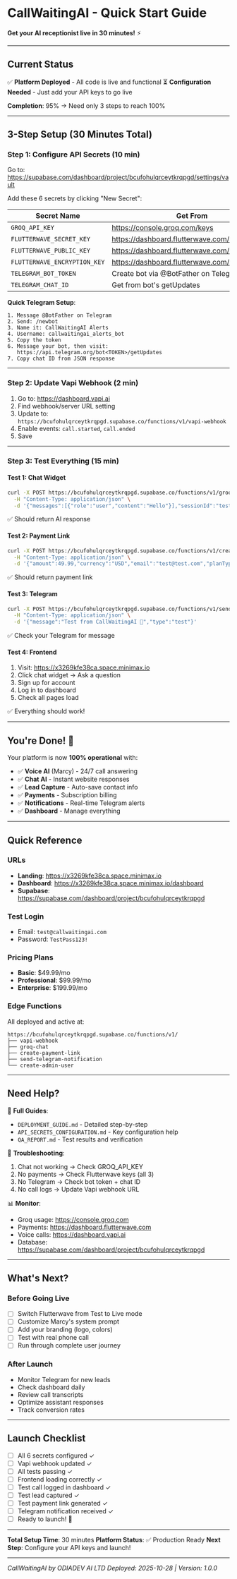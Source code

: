 # CallWaitingAI - Quick Start Guide

**Get your AI receptionist live in 30 minutes!** ⚡

---

## Current Status

✅ **Platform Deployed** - All code is live and functional
⏳ **Configuration Needed** - Just add your API keys to go live

**Completion**: 95% → Need only 3 steps to reach 100%

---

## 3-Step Setup (30 Minutes Total)

### Step 1: Configure API Secrets (10 min)

Go to: https://supabase.com/dashboard/project/bcufohulqrceytkrqpgd/settings/vault

Add these 6 secrets by clicking "New Secret":

| Secret Name | Get From | Purpose |
|-------------|----------|---------|
| `GROQ_API_KEY` | https://console.groq.com/keys | AI Chat |
| `FLUTTERWAVE_SECRET_KEY` | https://dashboard.flutterwave.com/settings/apis | Payments |
| `FLUTTERWAVE_PUBLIC_KEY` | https://dashboard.flutterwave.com/settings/apis | Payments |
| `FLUTTERWAVE_ENCRYPTION_KEY` | https://dashboard.flutterwave.com/settings/apis | Payments |
| `TELEGRAM_BOT_TOKEN` | Create bot via @BotFather on Telegram | Alerts |
| `TELEGRAM_CHAT_ID` | Get from bot's getUpdates | Alerts |

**Quick Telegram Setup**:
```
1. Message @BotFather on Telegram
2. Send: /newbot
3. Name it: CallWaitingAI Alerts
4. Username: callwaitingai_alerts_bot
5. Copy the token
6. Message your bot, then visit:
   https://api.telegram.org/bot<TOKEN>/getUpdates
7. Copy chat ID from JSON response
```

---

### Step 2: Update Vapi Webhook (2 min)

1. Go to: https://dashboard.vapi.ai
2. Find webhook/server URL setting
3. Update to: `https://bcufohulqrceytkrqpgd.supabase.co/functions/v1/vapi-webhook`
4. Enable events: `call.started`, `call.ended`
5. Save

---

### Step 3: Test Everything (15 min)

#### Test 1: Chat Widget
```bash
curl -X POST https://bcufohulqrceytkrqpgd.supabase.co/functions/v1/groq-chat \
  -H "Content-Type: application/json" \
  -d '{"messages":[{"role":"user","content":"Hello"}],"sessionId":"test"}'
```
✅ Should return AI response

#### Test 2: Payment Link
```bash
curl -X POST https://bcufohulqrceytkrqpgd.supabase.co/functions/v1/create-payment-link \
  -H "Content-Type: application/json" \
  -d '{"amount":49.99,"currency":"USD","email":"test@test.com","planType":"Basic","userId":"test"}'
```
✅ Should return payment link

#### Test 3: Telegram
```bash
curl -X POST https://bcufohulqrceytkrqpgd.supabase.co/functions/v1/send-telegram-notification \
  -H "Content-Type: application/json" \
  -d '{"message":"Test from CallWaitingAI 🎉","type":"test"}'
```
✅ Check your Telegram for message

#### Test 4: Frontend
1. Visit: https://x3269kfe38ca.space.minimax.io
2. Click chat widget → Ask a question
3. Sign up for account
4. Log in to dashboard
5. Check all pages load

✅ Everything should work!

---

## You're Done! 🎉

Your platform is now **100% operational** with:

- ✅ **Voice AI** (Marcy) - 24/7 call answering
- ✅ **Chat AI** - Instant website responses
- ✅ **Lead Capture** - Auto-save contact info
- ✅ **Payments** - Subscription billing
- ✅ **Notifications** - Real-time Telegram alerts
- ✅ **Dashboard** - Manage everything

---

## Quick Reference

### URLs
- **Landing**: https://x3269kfe38ca.space.minimax.io
- **Dashboard**: https://x3269kfe38ca.space.minimax.io/dashboard
- **Supabase**: https://supabase.com/dashboard/project/bcufohulqrceytkrqpgd

### Test Login
- Email: `test@callwaitingai.com`
- Password: `TestPass123!`

### Pricing Plans
- **Basic**: $49.99/mo
- **Professional**: $99.99/mo
- **Enterprise**: $199.99/mo

### Edge Functions
All deployed and active at:
```
https://bcufohulqrceytkrqpgd.supabase.co/functions/v1/
├── vapi-webhook
├── groq-chat
├── create-payment-link
├── send-telegram-notification
└── create-admin-user
```

---

## Need Help?

📄 **Full Guides**:
- `DEPLOYMENT_GUIDE.md` - Detailed step-by-step
- `API_SECRETS_CONFIGURATION.md` - Key configuration help
- `QA_REPORT.md` - Test results and verification

🔧 **Troubleshooting**:
1. Chat not working → Check GROQ_API_KEY
2. No payments → Check Flutterwave keys (all 3)
3. No Telegram → Check bot token + chat ID
4. No call logs → Update Vapi webhook URL

📊 **Monitor**:
- Groq usage: https://console.groq.com
- Payments: https://dashboard.flutterwave.com
- Voice calls: https://dashboard.vapi.ai
- Database: https://supabase.com/dashboard/project/bcufohulqrceytkrqpgd

---

## What's Next?

### Before Going Live
- [ ] Switch Flutterwave from Test to Live mode
- [ ] Customize Marcy's system prompt
- [ ] Add your branding (logo, colors)
- [ ] Test with real phone call
- [ ] Run through complete user journey

### After Launch
- Monitor Telegram for new leads
- Check dashboard daily
- Review call transcripts
- Optimize assistant responses
- Track conversion rates

---

## Launch Checklist

- [ ] All 6 secrets configured ✓
- [ ] Vapi webhook updated ✓
- [ ] All tests passing ✓
- [ ] Frontend loading correctly ✓
- [ ] Test call logged in dashboard ✓
- [ ] Test lead captured ✓
- [ ] Test payment link generated ✓
- [ ] Telegram notification received ✓
- [ ] Ready to launch! 🚀

---

**Total Setup Time**: 30 minutes
**Platform Status**: ✅ Production Ready
**Next Step**: Configure your API keys and launch!

---

*CallWaitingAI by ODIADEV AI LTD*
*Deployed: 2025-10-28 | Version: 1.0.0*
